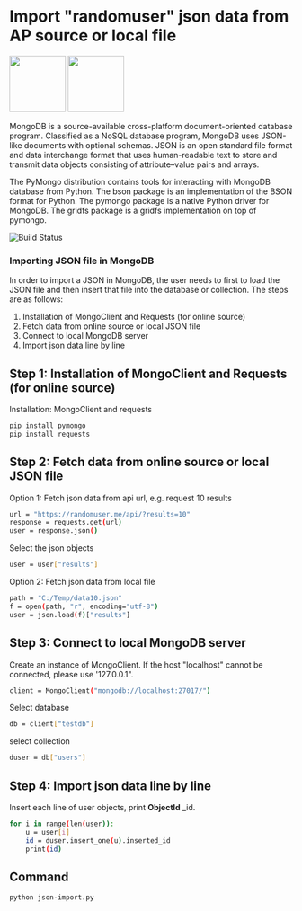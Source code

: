 # Import "randomuser" json data from AP source or local file
<a href="#"><img src="https://www.python.org/static/img/python-logo.png" width="100"></img></a>
<a href="#"><img src="https://webimages.mongodb.com/_com_assets/cms/kusb9stg1ndrp7j53-MongoDBLogoBrand1.png" width="100"></img></a>

MongoDB is a source-available cross-platform document-oriented database program. Classified as a NoSQL database program, MongoDB uses JSON-like documents with optional schemas. JSON is an open standard file format and data interchange format that uses human-readable text to store and transmit data objects consisting of attribute–value pairs and arrays. 

The PyMongo distribution contains tools for interacting with MongoDB database from Python. The bson package is an implementation of the BSON format for Python. The pymongo package is a native Python driver for MongoDB. The gridfs package is a gridfs implementation on top of pymongo.

![Build Status](https://travis-ci.org/joemccann/dillinger.svg?branch=master)

### Importing JSON file in MongoDB
In order to import a JSON in MongoDB, the user needs to first to load the JSON file and then insert that file into the database or collection. The steps are as follows:
1. Installation of MongoClient and Requests (for online source)
2. Fetch data from online source or local JSON file
3. Connect to local MongoDB server
4. Import json data line by line

## Step 1: Installation of MongoClient and Requests (for online source)
Installation: MongoClient and requests 

```sh
pip install pymongo
pip install requests
```

## Step 2: Fetch data from online source or local JSON file
Option 1: Fetch json data from api url, e.g. request 10 results
```sh
url = "https://randomuser.me/api/?results=10"
response = requests.get(url)
user = response.json()
```
Select the json objects 
```sh
user = user["results"] 
```
Option 2: Fetch json data from local file
```sh
path = "C:/Temp/data10.json"
f = open(path, "r", encoding="utf-8")
user = json.load(f)["results"]
```
## Step 3: Connect to local MongoDB server
Create an instance of MongoClient. If the host "localhost" cannot be connected, please use '127.0.0.1".
```sh
client = MongoClient("mongodb://localhost:27017/")
```
Select database
```sh
db = client["testdb"]
```
select collection
```sh
duser = db["users"]
```
## Step 4: Import json data line by line
Insert each line of user objects, print **ObjectId** _id.
```sh
for i in range(len(user)):
    u = user[i]
    id = duser.insert_one(u).inserted_id
    print(id)
```

## Command
```sh
python json-import.py
```